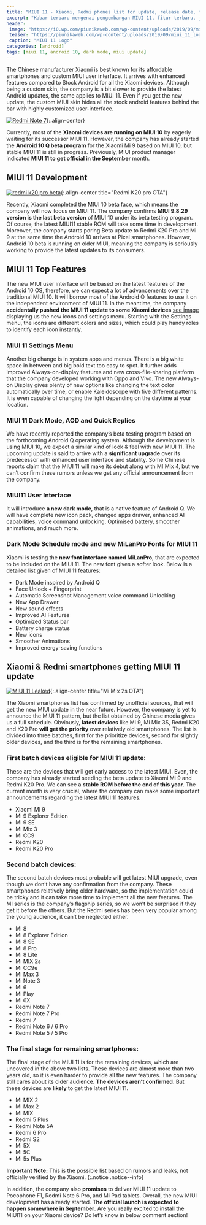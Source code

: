 ```yaml
---
title: "MIUI 11 - Xiaomi, Redmi phones list for update, release date, features and more"
excerpt: "Kabar terbaru mengenai pengembangan MIUI 11, fitur terbaru, jadwal rilis dan ponsel-ponsel Xiaomi yang akan mendapatkan jatah update MIUI 11"
header:
 image: "https://i0.wp.com/piunikaweb.com/wp-content/uploads/2019/09/miui_11_logo_banner.png"
 teaser: "https://piunikaweb.com/wp-content/uploads/2019/09/miui_11_logo_banner.png?resize=410,410"
 caption: "MIUI 11 Logo"
categories: [android]
tags: [miui 11, android 10, dark mode, miui update]
---
```


The Chinese manufacturer Xiaomi is best known for its affordable smartphones and custom MIUI user interface. It arrives with enhanced features compared to Stock Android for all the Xiaomi devices. Although being a custom skin, the company is a bit slower to provide the latest Android updates, the same applies to MIUI 11. Even if you get the new update, the custom MIUI skin hides all the stock android features behind the bar with highly customized user-interface.

[![Redmi Note 7](https://i0.wp.com/www.kibotek.com/wp-content/uploads/2019/02/kiboTEK_xiaomi_redmi_note_7_3.jpg?resize=720,360)](https://i0.wp.com/www.kibotek.com/wp-content/uploads/2019/02/kiboTEK_xiaomi_redmi_note_7_3.jpg){:.align-center}

Currently, most of the **Xiaomi devices are running on MIUI 10** by eagerly waiting for its successor MIUI 11. However, the company has already started the **Android 10 Q beta program** for the Xiaomi Mi 9 based on MIUI 10, but stable MIUI 11 is still in progress. Previously, MIUI product manager indicated **MIUI 11 to get official in the September** month.

## MIUI 11 Development

[![redmi k20 pro beta](https://i2.wp.com/piunikaweb.com/wp-content/uploads/2019/08/redmi_k20_pro_miui_9.8.8_china_ota.jpg?resize=640,640)](https://i2.wp.com/piunikaweb.com/wp-content/uploads/2019/08/redmi_k20_pro_miui_9.8.8_china_ota.jpg){:.align-center title="Redmi K20 pro OTA"}

Recently, Xiaomi completed the MIUI 10 beta face, which means the company will now focus on MIUI 11. The company confirms **MIUI 9.8.29 version is the last beta version** of MIUI 10 under its beta testing program. Of course, the latest MIUI11 stable ROM will take some time in development. Moreover, the company starts poring Beta update to Redmi K20 Pro and Mi 9 at the same time the Android 10 arrives at Pixel smartphones. However, Android 10 beta is running on older MIUI, meaning the company is seriously working to provide the latest updates to its consumers.

## MIUI 11 Top Features

The new MIUI user interface will be based on the latest features of the Android 10 OS, therefore, we can expect a lot of advancements over the traditional MIUI 10. It will borrow most of the Android Q features to use it on the independent environment of MIUI 11. In the meantime, the company **accidentally pushed the MIUI 11 update to some Xiaomi devices** [see image](https://i0.wp.com/piunikaweb.com/wp-content/uploads/2019/09/mi_mix_2s_miui_11_9.9.3_ota.jpg) displaying us the new icons and settings menu. Starting with the Settings menu, the icons are different colors and sizes, which could play handy roles to identify each icon instantly.

### MIUI 11 Settings Menu

Another big change is in system apps and menus. There is a big white space in between and big bold text too easy to spot. It further adds improved Always-on-display features and new cross-file-sharing platform that the company developed working with Oppo and Vivo. The new Always-on Display gives plenty of new options like changing the text color automatically over time, or enable Kaleidoscope with five different patterns. It is even capable of changing the light depending on the daytime at your location.

### MIUI 11 Dark Mode, AOD and Quick Replies

We have recently reported the company’s beta testing program based on the forthcoming Android Q operating system. Although the development is using MIUI 10, we expect a similar kind of look & feel with new MIUI 11. The upcoming update is said to arrive with a **significant upgrade** over its predecessor with enhanced user interface and stability. Some Chinese reports claim that the MIUI 11 will make its debut along with MI Mix 4, but we can’t confirm these rumors unless we get any official announcement from the company.

### MIUI11 User Interface

It will introduce **a new dark mode**, that is a native feature of Android Q. We will have complete new icon pack, changed apps drawer, enhanced AI capabilities, voice command unlocking, Optimised battery, smoother animations, and much more.

### Dark Mode Schedule mode and new MiLanPro Fonts for MIUI 11

Xiaomi is testing the **new font interface named MiLanPro**, that are expected to be included on the MIUI 11. The new font gives a softer look. Below is a detailed list given of MIUI 11 features:

- Dark Mode inspired by Android Q
- Face Unlock + Fingerprint
- Automatic Screenshot Management
voice command Unlocking
- New App Drawer
- New sound effects
- Improved AI Features
- Optimized Status bar
- Battery charge status
- New icons
- Smoother Animations
- Improved energy-saving functions

## Xiaomi & Redmi smartphones getting MIUI 11 update

[![MIUI 11 Leaked](https://i1.wp.com/piunikaweb.com/wp-content/uploads/2019/09/mi_mix_2s_miui_11_9.9.3_ota.jpg?resize=640,640)](https://i1.wp.com/piunikaweb.com/wp-content/uploads/2019/09/mi_mix_2s_miui_11_9.9.3_ota.jpg){:.align-center title="Mi Mix 2s OTA"}

The Xiaomi smartphones list has confirmed by unofficial sources, that will get the new MIUI update in the near future. However, the company is yet to announce the MIUI 11 pattern, but the list obtained by Chinese media gives us a full schedule. Obviously, **latest devices** like Mi 9, Mi Mix 3S, Redmi K20 and K20 Pro **will get the priority** over relatively old smartphones. The list is divided into three batches, first for the prioritize devices, second for slightly older devices, and the third is for the remaining smartphones.

### First batch devices eligible for MIUI 11 update:

These are the devices that will get early access to the latest MIUI. Even, the company has already started seeding the beta update to Xiaomi Mi 9 and Redmi K20 Pro. We can see a **stable ROM before the end of this year**. The current month is very crucial, where the company can make some important announcements regarding the latest MIUI 11 features.

- Xiaomi Mi 9
- Mi 9 Explorer Edition
- Mi 9 SE
- Mi Mix 3
- Mi CC9
- Redmi K20
- Redmi K20 Pro

### Second batch devices:

The second batch devices most probable will get latest MIUI upgrade, even though we don’t have any confirmation from the company. These smartphones relatively bring older hardware, so the implementation could be tricky and it can take more time to implement all the new features. The MI series is the company’s flagship series, so we won’t be surprised if they get it before the others. But the Redmi series has been very popular among the young audience, it can’t be neglected either.

- Mi 8
- Mi 8 Explorer Edition
- Mi 8 SE
- Mi 8 Pro
- Mi 8 Lite
- Mi MIX 2s
- Mi CC9e
- Mi Max 3
- Mi Note 3
- Mi 6
- Mi Play
- Mi 6X
- Redmi Note 7
- Redmi Note 7 Pro
- Redmi 7
- Redmi Note 6 / 6 Pro
- Redmi Note 5 / 5 Pro

### The final stage for remaining smartphones:

The final stage of the MIUI 11 is for the remaining devices, which are uncovered in the above two lists. These devices are almost more than two years old, so it is even harder to provide all the new features. The company still cares about its older audience. **The devices aren’t confirmed**. But these devices are **likely** to get the latest MIUI 11.

- Mi MIX 2
- Mi Max 2
- Mi MIX
- Redmi 5 Plus
- Redmi Note 5A
- Redmi 6 Pro
- Redmi S2
- Mi 5X
- Mi 5C
- Mi 5s Plus

**Important Note:** This is the possible list based on rumors and leaks, not officially verified by the Xiaomi.
{:.notice .notice--info}

In addition, the company also **promises** to deliver MIUI 11 update to Pocophone F1, Redmi Note 6 Pro, and Mi Pad tablets. Overall, the new MIUI development has already started. **The official launch is expected to happen somewhere in September**. Are you really excited to install the MIUI11 on your Xiaomi device? Do let’s know in below comment section!
